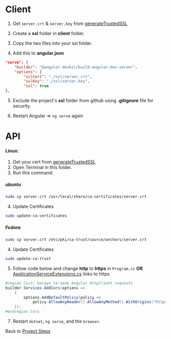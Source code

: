 # Client
1. Get `server.crt` & `server.key` from [generateTrustedSSL](obsidian://open?vault=Advance%20Class&file=Programming%2Fhelpers%2FgenerateTrustedSSL.zip)

2. Create a **ssl** folder in **client** folder.

3. Copy the two files into your ssl folder.

4. Add this to **angular.json**
```json
"serve": {
	"builder": "@angular-devkit/build-angular:dev-server",
	"options": {
		"sslCert": "./ssl/server.crt",
		"sslKey": "./ssl/server.key",
		"ssl": true
},
```
5. Exclude the project's **ssl** folder from github using **.gitignore** file for security. 

6. Restart Angular => `ng serve` again

# API
#### Linux:

1. Get your cert from [generateTrustedSSL](obsidian://open?vault=Advance%20Class&file=Programming%2Fhelpers%2FgenerateTrustedSSL.zip)
2. Open Terminal in this folder.
3. Run this command:
##### ubuntu
```bash
sudo cp server.crt /usr/local/share/ca-certificates/server.crt
```
4. Update Certificates
```bash
sudo update-ca-certificates
```
##### Fedora 
```bash
sudo cp server.crt /etc/pki/ca-trust/source/anchors/server.crt
```
4. Update Certificates
```bash
sudo update-ca-trust
```
5. Follow code below and change **http** to **https** in `Program.cs` **OR** [ApplicationServiceExtensions.cs](https://github.com/mrtabaa/hallboard/blob/master/api/Extensions/ApplicationServiceExtensions.cs) links to https
```C#
#region Cors: baraye ta'eede Angular HttpClient requests
builder.Services.AddCors(options =>
    {
        options.AddDefaultPolicy(policy => 
            policy.AllowAnyHeader().AllowAnyMethod().WithOrigins("https://localhost:4200"));
    });
#endregion Cors
```

7. Restart `dotnet`, `ng serve`, and the `browser`.

Back to [Project Steps](obsidian://open?vault=Advance%20Class&file=Programming%2F0%20-%20Project%20Steps)